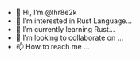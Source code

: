 - 👋 Hi, I’m @lhr8e2k
- 👀 I’m interested in Rust Language...
- 🌱 I’m currently learning Rust...
- 💞️ I’m looking to collaborate on ...
- 📫 How to reach me ...

<!---
lhr8e2k/lhr8e2k is a ✨ special ✨ repository because its `README.md` (this file) appears on your GitHub profile.
You can click the Preview link to take a look at your changes.
--->
